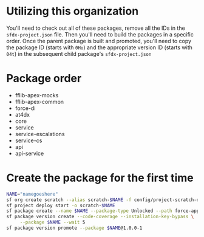 # Utilizing this organization

You'll need to check out all of these packages, remove all the IDs in the `sfdx-project.json` file.  Then you'll need to build the packages in a specific order.  Once the parent package is built and promoted, you'll need to copy the package ID (starts with `0Ho`) and the appropriate version ID (starts with `04t`) in the subsequent child package's `sfdx-project.json`

# Package order
* fflib-apex-mocks
* fflib-apex-common
* force-di
* at4dx
* core
* service
* service-escalations
* service-cs
* api
* api-service

# Create the package for the first time
```bash
NAME="namegoeshere"
sf org create scratch --alias scratch-$NAME -f config/project-scratch-def.json
sf project deploy start -o scratch-$NAME
sf package create --name $NAME --package-type Unlocked --path force-app
sf package version create --code-coverage --installation-key-bypass \
     --package $NAME --wait 5
sf package version promote --package $NAME@1.0.0-1
```
